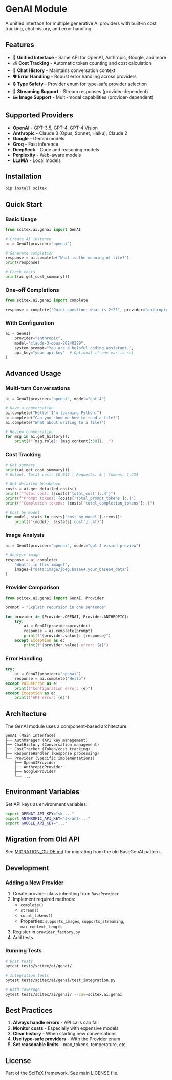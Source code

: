 # GenAI Module

A unified interface for multiple generative AI providers with built-in cost tracking, chat history, and error handling.

## Features

- 🔌 **Unified Interface** - Same API for OpenAI, Anthropic, Google, and more
- 💰 **Cost Tracking** - Automatic token counting and cost calculation
- 💬 **Chat History** - Maintains conversation context
- 🛡️ **Error Handling** - Robust error handling across providers
- 🔒 **Type Safety** - Provider enum for type-safe provider selection
- 🌊 **Streaming Support** - Stream responses (provider-dependent)
- 🖼️ **Image Support** - Multi-modal capabilities (provider-dependent)

## Supported Providers

- **OpenAI** - GPT-3.5, GPT-4, GPT-4 Vision
- **Anthropic** - Claude 3 (Opus, Sonnet, Haiku), Claude 2
- **Google** - Gemini models
- **Groq** - Fast inference
- **DeepSeek** - Code and reasoning models
- **Perplexity** - Web-aware models
- **LLaMA** - Local models

## Installation

```bash
pip install scitex
```

## Quick Start

### Basic Usage

```python
from scitex.ai.genai import GenAI

# Create AI instance
ai = GenAI(provider="openai")

# Generate completion
response = ai.complete("What is the meaning of life?")
print(response)

# Check costs
print(ai.get_cost_summary())
```

### One-off Completions

```python
from scitex.ai.genai import complete

response = complete("Quick question: what is 2+2?", provider="anthropic")
```

### With Configuration

```python
ai = GenAI(
    provider="anthropic",
    model="claude-3-opus-20240229",
    system_prompt="You are a helpful coding assistant.",
    api_key="your-api-key"  # Optional if env var is set
)
```

## Advanced Usage

### Multi-turn Conversations

```python
ai = GenAI(provider="openai", model="gpt-4")

# Have a conversation
ai.complete("Hello! I'm learning Python.")
ai.complete("Can you show me how to read a file?")
ai.complete("What about writing to a file?")

# Review conversation
for msg in ai.get_history():
    print(f"{msg.role}: {msg.content[:50]}...")
```

### Cost Tracking

```python
# Get summary
print(ai.get_cost_summary())
# Output: Total cost: $0.045 | Requests: 3 | Tokens: 1,234

# Get detailed breakdown
costs = ai.get_detailed_costs()
print(f"Total cost: ${costs['total_cost']:.4f}")
print(f"Prompt tokens: {costs['total_prompt_tokens']:,}")
print(f"Completion tokens: {costs['total_completion_tokens']:,}")

# Cost by model
for model, stats in costs['cost_by_model'].items():
    print(f"{model}: ${stats['cost']:.4f}")
```

### Image Analysis

```python
ai = GenAI(provider="openai", model="gpt-4-vision-preview")

# Analyze image
response = ai.complete(
    "What's in this image?",
    images=["data:image/jpeg;base64,your_base64_data"]
)
```

### Provider Comparison

```python
from scitex.ai.genai import GenAI, Provider

prompt = "Explain recursion in one sentence"

for provider in [Provider.OPENAI, Provider.ANTHROPIC]:
    try:
        ai = GenAI(provider=provider)
        response = ai.complete(prompt)
        print(f"{provider.value}: {response}")
    except Exception as e:
        print(f"{provider.value} error: {e}")
```

### Error Handling

```python
try:
    ai = GenAI(provider="openai")
    response = ai.complete("Hello")
except ValueError as e:
    print(f"Configuration error: {e}")
except Exception as e:
    print(f"API error: {e}")
```

## Architecture

The GenAI module uses a component-based architecture:

```
GenAI (Main Interface)
├── AuthManager (API key management)
├── ChatHistory (Conversation management)
├── CostTracker (Token/cost tracking)
├── ResponseHandler (Response processing)
└── Provider (Specific implementations)
    ├── OpenAIProvider
    ├── AnthropicProvider
    ├── GoogleProvider
    └── ...
```

## Environment Variables

Set API keys as environment variables:

```bash
export OPENAI_API_KEY="sk-..."
export ANTHROPIC_API_KEY="sk-ant-..."
export GOOGLE_API_KEY="..."
```

## Migration from Old API

See [MIGRATION_GUIDE.md](MIGRATION_GUIDE.md) for migrating from the old BaseGenAI pattern.

## Development

### Adding a New Provider

1. Create provider class inheriting from `BaseProvider`
2. Implement required methods:
   - `complete()`
   - `stream()`
   - `count_tokens()`
   - Properties: `supports_images`, `supports_streaming`, `max_context_length`
3. Register in `provider_factory.py`
4. Add tests

### Running Tests

```bash
# Unit tests
pytest tests/scitex/ai/genai/

# Integration tests
pytest tests/scitex/ai/genai/test_integration.py

# With coverage
pytest tests/scitex/ai/genai/ --cov=scitex.ai.genai
```

## Best Practices

1. **Always handle errors** - API calls can fail
2. **Monitor costs** - Especially with expensive models
3. **Clear history** - When starting new conversations
4. **Use type-safe providers** - With the Provider enum
5. **Set reasonable limits** - max_tokens, temperature, etc.

## License

Part of the SciTeX framework. See main LICENSE file.